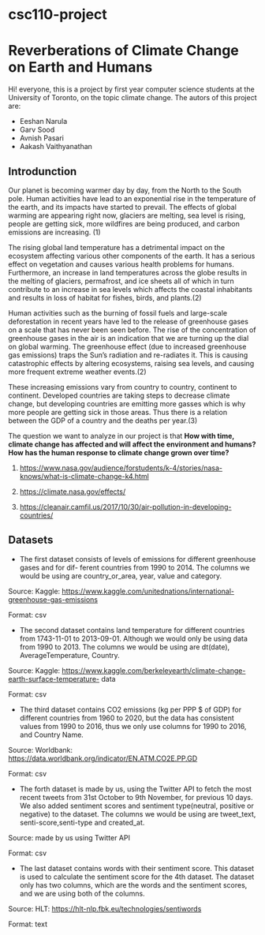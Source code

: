 # csc110-project
# Reverberations of Climate Change on Earth and Humans

Hi! everyone, this is a project by first year computer science students at the University of Toronto, on the topic climate change. The autors of this project are: 

- Eeshan Narula
- Garv Sood
- Avnish Pasari
- Aakash Vaithyanathan

## Introdunction 

Our planet is becoming warmer day by day, from the North to the South pole. Human activities have lead to an exponential rise in the temperature of the earth, and its impacts have started to prevail. The effects of global warming are appearing right now, glaciers are melting, sea level is rising, people are getting sick, more wildfires are being produced, and carbon emissions are increasing. (1)

The rising global land temperature has a detrimental impact on the ecosystem affecting various other components of the earth. It has a serious effect on vegetation and causes various health problems for humans. Furthermore, an increase in land temperatures across the globe results in the melting of glaciers, permafrost, and ice sheets all of which in turn contribute to an increase in sea levels which affects the coastal inhabitants and results in loss of habitat for fishes, birds, and plants.(2)

Human activities such as the burning of fossil fuels and large-scale deforestation in recent years have led to the release of greenhouse gases on a scale that has never been seen before. The rise of the concentration of greenhouse gases in the air is an indication that we are turning up the dial on global warming. The greenhouse effect (due to increased greenhouse gas emissions) traps the Sun’s radiation and re-radiates it. This is causing catastrophic effects by altering ecosystems, raising sea levels, and causing more frequent extreme weather events.(2)

These increasing emissions vary from country to country, continent to continent. Developed countries are taking steps to decrease climate change, but developing countries are emitting more gasses which is why more people are getting sick in those areas. Thus there is a relation between the GDP of a country and the deaths per year.(3)

The question we want to analyze in our project is that **How with time, climate change has affected and will affect the environment and humans? How has the human response to climate change grown over time?**


1. https://www.nasa.gov/audience/forstudents/k-4/stories/nasa-knows/what-is-climate-change-k4.html 

2. https://climate.nasa.gov/effects/

3. https://cleanair.camfil.us/2017/10/30/air-pollution-in-developing-countries/


## Datasets

- The first dataset consists of levels of emissions for different greenhouse gases and for dif- ferent countries from 1990 to 2014. The columns we would be using are country_or_area, year, value and category.
   
Source: Kaggle: https://www.kaggle.com/unitednations/international-greenhouse-gas-emissions 

Format: csv

- The second dataset contains land temperature for different countries from 1743-11-01 to 2013-09-01. Although we would only be using data from 1990 to 2013. The columns we would be using are dt(date), AverageTemperature, Country.

Source: Kaggle: https://www.kaggle.com/berkeleyearth/climate-change-earth-surface-temperature- data

Format: csv

- The third dataset contains CO2 emissions (kg per PPP $ of GDP) for different countries from 1960 to 2020, but the data has consistent values from 1990 to 2016, thus we only use columns for 1990 to 2016, and Country Name.

Source: Worldbank: https://data.worldbank.org/indicator/EN.ATM.CO2E.PP.GD 

Format: csv

- The forth dataset is made by us, using the Twitter API to fetch the most recent tweets from 31st October to 9th November, for previous 10 days. We also added sentiment scores and sentiment type(neutral, positive or negative) to the dataset. The columns we would be using are tweet_text, senti-score,senti-type and created_at.

Source: made by us using Twitter API 

Format: csv

- The last dataset contains words with their sentiment score. This dataset is used to calculate the sentiment score for the 4th dataset. The dataset only has two columns, which are the words and the sentiment scores, and we are using both of the columns.

Source: HLT: https://hlt-nlp.fbk.eu/technologies/sentiwords

Format: text
